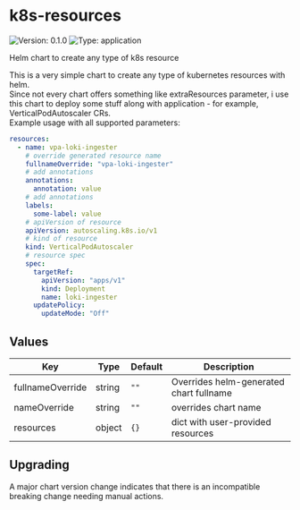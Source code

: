 # k8s-resources

![Version: 0.1.0](https://img.shields.io/badge/Version-0.1.0-informational?style=flat-square) ![Type: application](https://img.shields.io/badge/Type-application-informational?style=flat-square)

Helm chart to create any type of k8s resource

This is a very simple chart to create any type of kubernetes resources with helm.<br>
Since not every chart offers something like extraResources parameter, i use this chart to deploy some stuff along with application - for example, VerticalPodAutoscaler CRs.<br>
Example usage with all supported parameters:
```yaml
resources:
  - name: vpa-loki-ingester
    # override generated resource name
    fullnameOverride: "vpa-loki-ingester"
    # add annotations
    annotations:
      annotation: value
    # add annotations
    labels:
      some-label: value
    # apiVersion of resource
    apiVersion: autoscaling.k8s.io/v1
    # kind of resource
    kind: VerticalPodAutoscaler
    # resource spec
    spec:
      targetRef:
        apiVersion: "apps/v1"
        kind: Deployment
        name: loki-ingester
      updatePolicy:
        updateMode: "Off"
```

## Values

| Key | Type | Default | Description |
|-----|------|---------|-------------|
| fullnameOverride | string | `""` | Overrides helm-generated chart fullname |
| nameOverride | string | `""` | overrides chart name |
| resources | object | `{}` | dict with user-provided resources |

## Upgrading

A major chart version change indicates that there is an incompatible breaking change needing manual actions.